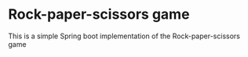 # Rock-paper-scissors game

This is a simple Spring boot implementation of the Rock-paper-scissors game
